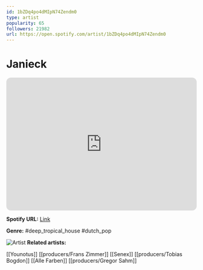 ```yaml
---
id: 1bZDq4po4dMIpN74Zendm0
type: artist
popularity: 65
followers: 21982
url: https://open.spotify.com/artist/1bZDq4po4dMIpN74Zendm0
---
```

# Janieck

<iframe style="border-radius:12px" src="https://open.spotify.com/embed/artist/1bZDq4po4dMIpN74Zendm0" width="100%" height="352" frameBorder="0" allowfullscreen="" allow="autoplay; clipboard-write; encrypted-media; fullscreen; picture-in-picture" loading="lazy"></iframe>

**Spotify URL:** [Link](https://open.spotify.com/artist/1bZDq4po4dMIpN74Zendm0)

**Genre:**  #deep_tropical_house #dutch_pop

![Artist](https://i.scdn.co/image/ab6761610000e5eb8e5938fb49772da6ca4086a2)
**Related artists:**

[[Younotus]]
[[producers/Frans Zimmer]]
[[Senex]]
[[producers/Tobias Bogdon]]
[[Alle Farben]]
[[producers/Gregor Sahm]]
